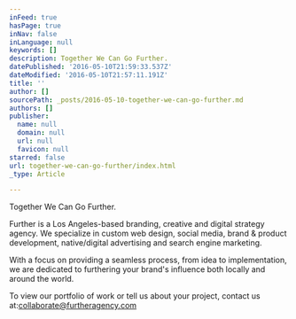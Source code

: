 ```yaml
---
inFeed: true
hasPage: true
inNav: false
inLanguage: null
keywords: []
description: Together We Can Go Further.
datePublished: '2016-05-10T21:59:33.537Z'
dateModified: '2016-05-10T21:57:11.191Z'
title: ''
author: []
sourcePath: _posts/2016-05-10-together-we-can-go-further.md
authors: []
publisher:
  name: null
  domain: null
  url: null
  favicon: null
starred: false
url: together-we-can-go-further/index.html
_type: Article

---
```

Together We Can Go Further.

Further is a Los Angeles-based branding, creative and digital strategy agency. We specialize in custom web design, social media, brand & product development, native/digital advertising and search engine marketing.

With a focus on providing a seamless process, from idea to implementation, we are dedicated to furthering your brand's influence both locally and around the world.

To view our portfolio of work or tell us about your project, contact us at:[collaborate@furtheragency.com][0]

[0]: mailto:collaborate@furtheragency.com